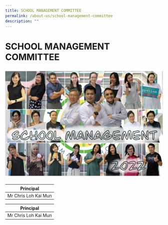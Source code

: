 ```yaml
---
title: SCHOOL MANAGEMENT COMMITTEE
permalink: /about-us/school-management-committee
description: ""
---
```

# SCHOOL MANAGEMENT COMMITTEE
![](/images/About%20Us/IMG_1613.png)

|       Principal      |
|:--------------------:|
| Mr Chris Loh Kai Mun |

<table>
<thead>
  <tr>
    <th style = "text-align: center" >Principal</th>
  </tr>
</thead>
<tbody>
  <tr>
    <td style = "text-align: center" >Mr Chris Loh Kai Mun</td>
  </tr>
</tbody>
</table>